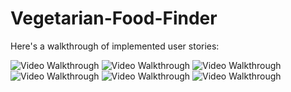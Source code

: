 # Vegetarian-Food-Finder 
Here's a walkthrough of implemented user stories:

<img src='https://media.giphy.com/media/X1kYUC8GVWnWQuEn12/giphy.gif' title='Video Walkthrough' width='' alt='Video Walkthrough' />

<img src='https://media.giphy.com/media/ioutWvD84m15W1Cb1K/giphy.gif' title='Video Walkthrough' width='' alt='Video Walkthrough' />

<img src='https://media.giphy.com/media/jfnsZbVrazoXVryXvp/giphy.gif' title='Video Walkthrough' width='' alt='Video Walkthrough' />
<img src='https://media.giphy.com/media/2keIgDWtYuWkckUrO3/giphy.gif' title='Video Walkthrough' width='' alt='Video Walkthrough' />
<img src='https://media.giphy.com/media/MLRGqfwHlBzctzomR7/giphy.gif' title='Video Walkthrough' width='' alt='Video Walkthrough' />

<img src='https://media.giphy.com/media/Q0gFTXGsj120Hdf23g/giphy.gif' title='Video Walkthrough' width='' alt='Video Walkthrough' />
